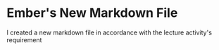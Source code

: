 # Ember's New Markdown File
I created a new markdown file in accordance with the lecture activity's requirement
